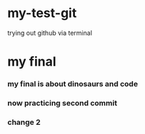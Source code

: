 # my-test-git
trying out github via terminal

# my final

### my final is about dinosaurs and code

### now practicing second commit

### change 2
